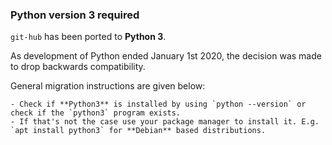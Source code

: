 ### Python version 3 required

`git-hub` has been ported to **Python 3**.

As development of Python ended January 1st 2020, the decision was made to drop backwards compatibility.

General migration instructions are given below:

    - Check if **Python3** is installed by using `python --version` or check if the `python3` program exists.
    - If that's not the case use your package manager to install it. E.g. `apt install python3` for **Debian** based distributions.